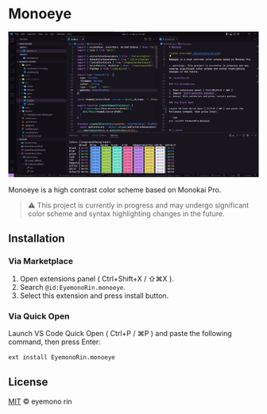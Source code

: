 # Monoeye

![color preview](./assets/preview.png)

Monoeye is a high contrast color scheme based on Monokai Pro.

> :warning: This project is currently in progress and may undergo significant color scheme and syntax highlighting changes in the future.

## Installation

### Via Marketplace

1. Open extensions panel ( Ctrl+Shift+X / ⇧⌘X ).
2. Search `@id:EyemonoRin.monoeye`.
3. Select this extension and press install button.

### Via Quick Open

Launch VS Code Quick Open ( Ctrl+P / ⌘P ) and paste the following command, then press Enter:

```txt
ext install EyemonoRin.monoeye
```

## License

[MIT](./LICENSE) © eyemono rin
